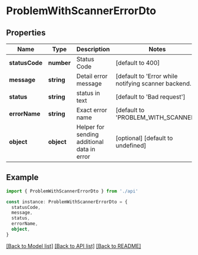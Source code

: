 # ProblemWithScannerErrorDto

## Properties

| Name           | Type       | Description                                 | Notes                                                 |
| -------------- | ---------- | ------------------------------------------- | ----------------------------------------------------- |
| **statusCode** | **number** | Status Code                                 | [default to 400]                                      |
| **message**    | **string** | Detail error message                        | [default to 'Error while notifying scanner backend.'] |
| **status**     | **string** | status in text                              | [default to 'Bad request']                            |
| **errorName**  | **string** | Exact error name                            | [default to 'PROBLEM_WITH_SCANNER']                   |
| **object**     | **object** | Helper for sending additional data in error | [optional] [default to undefined]                     |

## Example

```typescript
import { ProblemWithScannerErrorDto } from './api'

const instance: ProblemWithScannerErrorDto = {
  statusCode,
  message,
  status,
  errorName,
  object,
}
```

[[Back to Model list]](../README.md#documentation-for-models) [[Back to API list]](../README.md#documentation-for-api-endpoints) [[Back to README]](../README.md)
